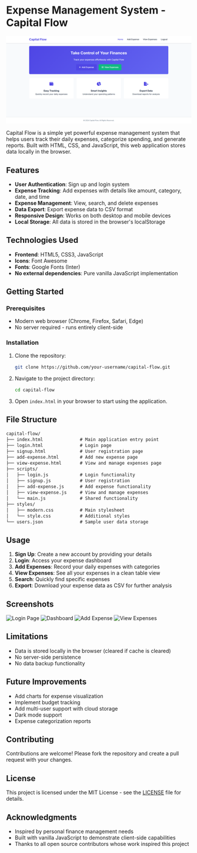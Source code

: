 # Expense Management System - Capital Flow

![Project Screenshot](screenshot.png)

Capital Flow is a simple yet powerful expense management system that helps users track their daily expenses, categorize spending, and generate reports. Built with HTML, CSS, and JavaScript, this web application stores data locally in the browser.

## Features

- **User Authentication**: Sign up and login system
- **Expense Tracking**: Add expenses with details like amount, category, date, and time
- **Expense Management**: View, search, and delete expenses
- **Data Export**: Export expense data to CSV format
- **Responsive Design**: Works on both desktop and mobile devices
- **Local Storage**: All data is stored in the browser's localStorage

## Technologies Used

- **Frontend**: HTML5, CSS3, JavaScript
- **Icons**: Font Awesome
- **Fonts**: Google Fonts (Inter)
- **No external dependencies**: Pure vanilla JavaScript implementation

## Getting Started

### Prerequisites

- Modern web browser (Chrome, Firefox, Safari, Edge)
- No server required - runs entirely client-side

### Installation

1. Clone the repository:
   ```bash
   git clone https://github.com/your-username/capital-flow.git
   ```
2. Navigate to the project directory:
   ```bash
   cd capital-flow
   ```
3. Open `index.html` in your browser to start using the application.

## File Structure

```
capital-flow/
├── index.html              # Main application entry point
├── login.html              # Login page
├── signup.html             # User registration page
├── add-expense.html        # Add new expense page
├── view-expense.html       # View and manage expenses page
├── scripts/
│   ├── login.js            # Login functionality
│   ├── signup.js           # User registration
│   ├── add-expense.js      # Add expense functionality
│   ├── view-expense.js     # View and manage expenses
│   └── main.js             # Shared functionality
├── styles/
│   ├── modern.css          # Main stylesheet
│   └── style.css           # Additional styles
└── users.json              # Sample user data storage
```

## Usage

1. **Sign Up**: Create a new account by providing your details
2. **Login**: Access your expense dashboard
3. **Add Expenses**: Record your daily expenses with categories
4. **View Expenses**: See all your expenses in a clean table view
5. **Search**: Quickly find specific expenses
6. **Export**: Download your expense data as CSV for further analysis

## Screenshots

![Login Page](screenshots/login.png)
![Dashboard](screenshots/dashboard.png)
![Add Expense](screenshots/add-expense.png)
![View Expenses](screenshots/view-expenses.png)

## Limitations

- Data is stored locally in the browser (cleared if cache is cleared)
- No server-side persistence
- No data backup functionality

## Future Improvements

- Add charts for expense visualization
- Implement budget tracking
- Add multi-user support with cloud storage
- Dark mode support
- Expense categorization reports

## Contributing

Contributions are welcome! Please fork the repository and create a pull request with your changes.

## License

This project is licensed under the MIT License - see the [LICENSE](LICENSE) file for details.

## Acknowledgments

- Inspired by personal finance management needs
- Built with vanilla JavaScript to demonstrate client-side capabilities
- Thanks to all open source contributors whose work inspired this project
